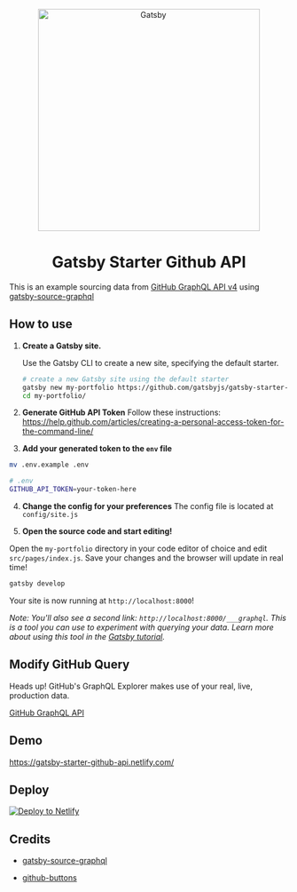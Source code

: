 <p align="center">
  <a href="https://gatsby-starter-github-api.netlify.com">
    <img alt="Gatsby" src="https://raw.githubusercontent.com/lundgren2/gatsby-starter-github-api/master/src/images/github-gatsby.png" width="400" />
  </a>
</p>
<h1 align="center">
  Gatsby Starter Github API
</h1>

This is an example sourcing data from [GitHub GraphQL API v4](https://developer.github.com/v4/) using [gatsby-source-graphql](https://www.gatsbyjs.org/packages/gatsby-source-graphql)

## How to use

1.  **Create a Gatsby site.**

    Use the Gatsby CLI to create a new site, specifying the default starter.

    ```sh
    # create a new Gatsby site using the default starter
    gatsby new my-portfolio https://github.com/gatsbyjs/gatsby-starter-default
    cd my-portfolio/
    ```

2.  **Generate GitHub API Token**
Follow these instructions: https://help.github.com/articles/creating-a-personal-access-token-for-the-command-line/

3.  **Add your generated token to the `env` file**

```sh
mv .env.example .env
```
```sh
# .env
GITHUB_API_TOKEN=your-token-here
```

4.  **Change the config for your preferences**
The config file is located at `config/site.js`

5.  **Open the source code and start editing!**

Open the `my-portfolio` directory in your code editor of choice and edit `src/pages/index.js`. Save your changes and the browser will update in real time!

```sh
gatsby develop
```
Your site is now running at `http://localhost:8000`!

_Note: You'll also see a second link: _`http://localhost:8000/___graphql`_. This is a tool you can use to experiment with querying your data. Learn more about using this tool in the [Gatsby tutorial](https://www.gatsbyjs.org/tutorial/part-five/#introducing-graphiql)._


## Modify GitHub Query

Heads up! GitHub's GraphQL Explorer makes use of your real, live, production data.

[GitHub GraphQL API](https://developer.github.com/v4/explorer/?variables=%20%7B%0A%20%20%20%22number_of_repos%22%3A%203%0A%7D&query=query%28%24number_of_repos%3AInt%21%29%20%7B%0A%20%20viewer%20%7B%0A%20%20%20%20name%0A%20%20%20%20%20repositories%28last%3A%20%24number_of_repos%29%20%7B%0A%20%20%20%20%20%20%20nodes%20%7B%0A%20%20%20%20%20%20%20%20%20name%0A%20%20%20%20%20%20%20%7D%0A%20%20%20%20%20%7D%0A%20%20%20%7D%0A%7D%0A)


## Demo

https://gatsby-starter-github-api.netlify.com/


## Deploy

[![Deploy to Netlify](https://www.netlify.com/img/deploy/button.svg)](https://app.netlify.com/start/deploy?repository=https://github.com/lundgren2/gatsby-starter-github-api)


## Credits

- [gatsby-source-graphql](https://www.gatsbyjs.org/packages/gatsby-source-graphql)

- [github-buttons](https://github.com/ntkme/github-buttons)
